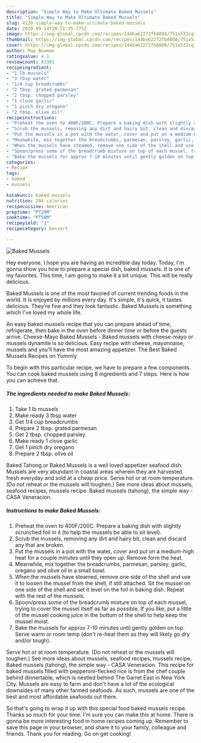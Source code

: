 ```yaml
---
description: "Simple Way to Make Ultimate Baked Mussels"
title: "Simple Way to Make Ultimate Baked Mussels"
slug: 4120-simple-way-to-make-ultimate-baked-mussels
date: 2020-09-14T20:31:35.775Z
image: https://img-global.cpcdn.com/recipes/144ba62272fb8808/751x532cq70/baked-mussels-recipe-main-photo.jpg
thumbnail: https://img-global.cpcdn.com/recipes/144ba62272fb8808/751x532cq70/baked-mussels-recipe-main-photo.jpg
cover: https://img-global.cpcdn.com/recipes/144ba62272fb8808/751x532cq70/baked-mussels-recipe-main-photo.jpg
author: May Bowman
ratingvalue: 4.1
reviewcount: 43381
recipeingredient:
- "1 lb mussels"
- "3 tbsp water"
- "1/4 cup breadcrumbs"
- "2 tbsp. grated parmesan"
- "2 tbsp. chopped parsley"
- "1 clove garlic"
- "1 pinch dry oregano"
- "2 tbsp. olive oil"
recipeinstructions:
- "Preheat the oven to 400F/200C. Prepare a baking dish with slightly scrunched foil in it (to help the mussels be able to sit level)."
- "Scrub the mussels, removing any dirt and hairy bit, clean and discard any that are broken."
- "Put the mussels in a pot with the water, cover and put on a medium-high heat for a couple minutes until they open up. Remove form the heat."
- "Meanwhile, mix together the breadcrumbs, parmesan, parsley, garlic, oregano and olive oil in a small bowl."
- "When the mussels have steamed, remove one side of the shell and use it to loosen the mussel from the shell, if still attached. Sit the mussel on one side of the shell and set it level on the foil in baking dish. Repeat with the rest of the mussels."
- "Spoon/press some of the breadcrumb mixture on top of each mussel, trying to cover the mussel itself as far as possible. If you like, put a little of the mussel cooking juice in the bottom of the shell to help keep the mussel moist."
- "Bake the mussels for approx 7-10 minutes until gently golden on top. Serve warm or room temp (don&#39;t re-heat them as they will likely go dry and/or tough)."
categories:
- Recipe
tags:
- baked
- mussels

katakunci: baked mussels 
nutrition: 204 calories
recipecuisine: American
preptime: "PT29M"
cooktime: "PT58M"
recipeyield: "1"
recipecategory: Dessert

---
```



![Baked Mussels](https://img-global.cpcdn.com/recipes/144ba62272fb8808/751x532cq70/baked-mussels-recipe-main-photo.jpg)

Hey everyone, I hope you are having an incredible day today. Today, I'm gonna show you how to prepare a special dish, baked mussels. It is one of my favorites. This time, I am going to make it a bit unique. This will be really delicious.

Baked Mussels is one of the most favored of current trending foods in the world. It is enjoyed by millions every day. It's simple, it's quick, it tastes delicious. They're fine and they look fantastic. Baked Mussels is something which I've loved my whole life.

An easy baked mussels recipe that you can prepare ahead of time, refrigerate, then bake in the oven before dinner time or before the guests arrive. Cheese-Mayo Baked Mussels - Baked mussels with cheese-mayo or mussels dynamite is so delicious. Easy recipe with cheese, mayonnaise, mussels and you&#39;ll have the most amazing appetizer. The Best Baked Mussels Recipes on Yummly


To begin with this particular recipe, we have to prepare a few components. You can cook baked mussels using 8 ingredients and 7 steps. Here is how you can achieve that.

<!--inarticleads1-->

##### The ingredients needed to make Baked Mussels:

1. Take 1 lb mussels
1. Make ready 3 tbsp water
1. Get 1/4 cup breadcrumbs
1. Prepare 2 tbsp. grated parmesan
1. Get 2 tbsp. chopped parsley
1. Make ready 1 clove garlic
1. Get 1 pinch dry oregano
1. Prepare 2 tbsp. olive oil


Baked Tahong or Baked Mussels is a well loved appetizer seafood dish. Mussels are very abundant in coastal areas wherein they are harvested fresh everyday and sold at a cheap price. Serve hot or at room temperature. (Do not reheat or the mussels will toughen.) See more ideas about mussels, seafood recipes, mussels recipe. Baked mussels (tahong), the simple way - CASA Veneracion. 

<!--inarticleads2-->

##### Instructions to make Baked Mussels:

1. Preheat the oven to 400F/200C. Prepare a baking dish with slightly scrunched foil in it (to help the mussels be able to sit level).
1. Scrub the mussels, removing any dirt and hairy bit, clean and discard any that are broken.
1. Put the mussels in a pot with the water, cover and put on a medium-high heat for a couple minutes until they open up. Remove form the heat.
1. Meanwhile, mix together the breadcrumbs, parmesan, parsley, garlic, oregano and olive oil in a small bowl.
1. When the mussels have steamed, remove one side of the shell and use it to loosen the mussel from the shell, if still attached. Sit the mussel on one side of the shell and set it level on the foil in baking dish. Repeat with the rest of the mussels.
1. Spoon/press some of the breadcrumb mixture on top of each mussel, trying to cover the mussel itself as far as possible. If you like, put a little of the mussel cooking juice in the bottom of the shell to help keep the mussel moist.
1. Bake the mussels for approx 7-10 minutes until gently golden on top. Serve warm or room temp (don&#39;t re-heat them as they will likely go dry and/or tough).


Serve hot or at room temperature. (Do not reheat or the mussels will toughen.) See more ideas about mussels, seafood recipes, mussels recipe. Baked mussels (tahong), the simple way - CASA Veneracion. This recipe for baked mussels filled with pepperoni-flecked rice is from the chef couple behind dinnertable, which is nestled behind The Garret East in New York City. Mussels are easy to farm and don&#39;t have a lot of the ecological downsides of many other farmed seafoods. As such, mussels are one of the best and most affordable seafoods out there. 

So that's going to wrap it up with this special food baked mussels recipe. Thanks so much for your time. I'm sure you can make this at home. There is gonna be more interesting food in home recipes coming up. Remember to save this page in your browser, and share it to your family, colleague and friends. Thank you for reading. Go on get cooking!
